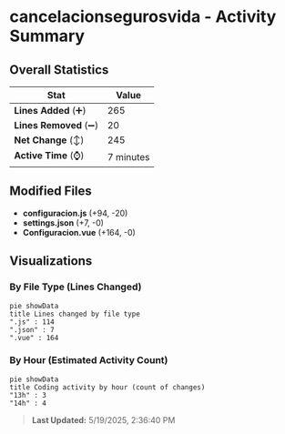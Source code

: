 # cancelacionsegurosvida - Activity Summary 

## Overall Statistics

| Stat                   | Value                                                             |
| ---------------------- | ----------------------------------------------------------------- |
| **Lines Added** (➕)   | 265                                          |
| **Lines Removed** (➖) | 20                                        |
| **Net Change** (↕)    | 245                |
| **Active Time** (⌚)   | 7 minutes |


## Modified Files
- **configuracion.js** (+94, -20)
- **settings.json** (+7, -0)
- **Configuracion.vue** (+164, -0)

## Visualizations

### By File Type (Lines Changed)

```mermaid
pie showData
title Lines changed by file type
".js" : 114
".json" : 7
".vue" : 164
```

### By Hour (Estimated Activity Count)

```mermaid
pie showData
title Coding activity by hour (count of changes)
"13h" : 3
"14h" : 4
```


> **Last Updated:** 5/19/2025, 2:36:40 PM